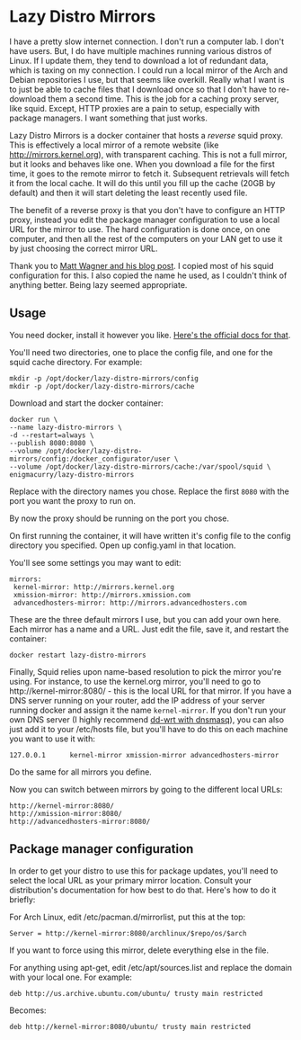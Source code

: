 # Lazy Distro Mirrors

I have a pretty slow internet connection. I don't run a computer lab.
I don't have users. But, I do have multiple machines running various
distros of Linux. If I update them, they tend to download a lot of
redundant data, which is taxing on my connection. I could run a local
mirror of the Arch and Debian repositories I use, but that seems like
overkill. Really what I want is to just be able to cache files that I
download once so that I don't have to re-download them a second time.
This is the job for a caching proxy server, like squid. Except, HTTP
proxies are a pain to setup, especially with package managers. I want
something that just works.

Lazy Distro Mirrors is a docker container that hosts a *reverse* squid
proxy. This is effectively a local mirror of a remote website (like
http://mirrors.kernel.org), with transparent caching. This is not a
full mirror, but it looks and behaves like one. When you download a
file for the first time, it goes to the remote mirror to fetch it.
Subsequent retrievals will fetch it from the local cache. It will do
this until you fill up the cache (20GB by default) and then it will
start deleting the least recently used file.

The benefit of a reverse proxy is that you don't have to configure an
HTTP proxy, instead you edit the package manager configuration to use
a local URL for the mirror to use. The hard configuration is done once,
on one computer, and then all the rest of the computers on your LAN
get to use it by just choosing the correct mirror URL.

Thank you to [Matt Wagner and his blog post](http://ma.ttwagner.com/lazy-distro-mirrors-with-squid/). 
I copied most of his squid configuration for this. I also copied 
the name he used, as I couldn't think of anything better. Being lazy 
seemed appropriate.

## Usage

You need docker, install it however you like. [Here's the official docs
for that](https://docs.docker.com/linux/).

You'll need two directories, one to place the config file, and one for
the squid cache directory. For example:

    mkdir -p /opt/docker/lazy-distro-mirrors/config
    mkdir -p /opt/docker/lazy-distro-mirrors/cache

Download and start the docker container:

    docker run \
    --name lazy-distro-mirrors \
    -d --restart=always \
    --publish 8080:8080 \
    --volume /opt/docker/lazy-distro-mirrors/config:/docker_configurator/user \
    --volume /opt/docker/lazy-distro-mirrors/cache:/var/spool/squid \
    enigmacurry/lazy-distro-mirrors

Replace with the directory names you chose. Replace the first `8080`
with the port you want the proxy to run on.

By now the proxy should be running on the port you chose.

On first running the container, it will have written it's config file
to the config directory you specified. Open up config.yaml in that
location.

You'll see some settings you may want to edit:

    mirrors:
     kernel-mirror: http://mirrors.kernel.org
     xmission-mirror: http://mirrors.xmission.com
     advancedhosters-mirror: http://mirrors.advancedhosters.com

These are the three default mirrors I use, but you can add your own
here. Each mirror has a name and a URL. Just edit the file, save it,
and restart the container:

    docker restart lazy-distro-mirrors

Finally, Squid relies upon name-based resolution to pick the mirror
you're using. For instance, to use the kernel.org mirror, you'll need
to go to http://kernel-mirror:8080/ - this is the local URL for that
mirror. If you have a DNS server running on your router, add the IP 
address of your server running docker and assign it the name `kernel-mirror`. 
If you don't run your own DNS server (I highly recommend [dd-wrt with 
dnsmasq](http://cybernetnews.com/local-internal-dns-ddwrt/)), you can
also just add it to your /etc/hosts file, but you'll have to do this 
on each machine you want to use it with:

    127.0.0.1      kernel-mirror xmission-mirror advancedhosters-mirror

Do the same for all mirrors you define.

Now you can switch between mirrors by going to the different local
URLs:

    http://kernel-mirror:8080/
    http://xmission-mirror:8080/
    http://advancedhosters-mirror:8080/

## Package manager configuration

In order to get your distro to use this for package updates, you'll
need to select the local URL as your primary mirror location. Consult
your distribution's documentation for how best to do that. Here's how
to do it briefly:

For Arch Linux, edit /etc/pacman.d/mirrorlist, put this at the top:

    Server = http://kernel-mirror:8080/archlinux/$repo/os/$arch

If you want to force using this mirror, delete everything else in the
file. 

For anything using apt-get, edit /etc/apt/sources.list and replace the
domain with your local one. For example:

    deb http://us.archive.ubuntu.com/ubuntu/ trusty main restricted

Becomes:

    deb http://kernel-mirror:8080/ubuntu/ trusty main restricted

    
